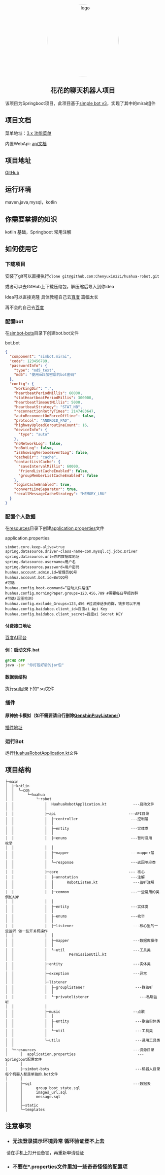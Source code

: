 <div align="center">
    <img src="http://gchat.qpic.cn/gchatpic_new/0/0-0-C59648BA0E460CA10E258D353318D713/0?term=2" alt="logo" style="width:233px ;height:233px;border-radius:50%"/>
    <p>
    	<h2>
        	花花的聊天机器人项目
    	</h2>
</div>

该项目为Springboot项目，此项目基于[simple bot v3](https://github.com/simple-robot/simbot-component-mirai)，实现了其中的mirai组件

## 项目文档

菜单地址：[3.x 功能菜单](https://www.yuque.com/qingsi-zwnmu/xyuvvi/wrbzgy)

内置WebApi: [api文档](https://console-docs.apipost.cn/preview/2994e3757e2103c4/f6807ee950c44a1e?target_id=f67ce078-7aa4-44a7-bfcb-9605bde46489#fb8ff78b-4e48-49e8-9c5c-00e25d7476d6)

## 项目地址

[GitHub](https://github.com/Chenyuxin221/huahua-robot)

## 运行环境

maven,java,mysql，kotlin

## 你需要掌握的知识

kotlin 基础，Springboot 常用注解

## 如何使用它

### 下载项目

安装了git可以直接执行`clone git@github.com:Chenyuxin221/huahua-robot.git`

或者可以去GitHub上下载压缩包，解压缩后导入到你idea

Idea可以直接克隆 具体教程自己去[百度](https://www.baidu.com) 篇幅太长

再不会的自己去[百度](https://www.baidu.com)

### 配置bot

在[simbot-bots](./src/main/resources/simbot-bots)目录下创建bot.bot文件

bot.bot

```json
{
  "component": "simbot.mirai",
  "code": 123456789,
  "passwordInfo": {
    "type": "md5_text",
    "md5": "使用md5加密后的bot密码"
  },
  "config": {
    "workingDir": ".",
    "heartbeatPeriodMillis": 60000,
    "statHeartbeatPeriodMillis": 300000,
    "heartbeatTimeoutMillis": 5000,
    "heartbeatStrategy": "STAT_HB",
    "reconnectionRetryTimes": 2147483647,
    "autoReconnectOnForceOffline": false,
    "protocol": "ANDROID_PAD",
    "highwayUploadCoroutineCount": 16,
    "deviceInfo": {
      "type": "auto"
    },
    "noNetworkLog": false,
    "noBotLog": false,
    "isShowingVerboseEventLog": false,
    "cacheDir": "cache",
    "contactListCache": {
      "saveIntervalMillis": 60000,
      "friendListCacheEnabled": false,
      "groupMemberListCacheEnabled": false
    },
    "loginCacheEnabled": true,
    "convertLineSeparator": true,
    "recallMessageCacheStrategy": "MEMORY_LRU"
  }
}
```

### 配置个人数据

在[resources](./src/main/resources/)目录下创建[application.properties]()文件

application.properties

```properties
simbot.core.keep-alive=true
spring.datasource.driver-class-name=com.mysql.cj.jdbc.Driver
spring.datasource.url=你的数据库地址
spring.datasource.username=用户名
spring.datasource.password=用户密码
huahua.account.admin.id=管理员QQ号
huahua.account.bot.id=BotQQ号
#可选
huahua.config.boot-command=“启动文件路径”
huahua.config.morningPaper.groups=123,456,789 #需要每日早报的群
#可选(涩图检测)
huahua.config.exclude_Groups=123,456 #过滤掉话多的群，钱多可以不用
huahua.config.baidubce.client_id=百度ai Api Key
huahua.config.baidubce.client_secret=百度ai Secret KEY
```

#### 付费接口地址

[百度AI平台](https://ai.baidu.com/ai-doc/ANTIPORN/Wkhu9d5iy)

#### 例：启动文件.bat

```bat
@ECHO OFF 
java -jar "你打包好后的jar包"
```

#### 数据表结构

执行[sql](./src/main/resources/sql)目录下的*.sql文件

### 插件

#### 原神抽卡模拟（如不需要请自行删除[GenshinPrayListener](./src/main/kotlin/com/huahua/robot/listener/grouplistener/GenshinPrayListener.kt)）

[插件地址](https://github.com/GardenHamster/GenshinPray/blob/main/Document.md)

### 运行Bot

运行[HuahuaRobotApplication.kt](./src/main/kotlin/com/huahua/robot/HuahuaRobotApplication.kt)文件

## 项目结构

```text
├─main
│  ├─kotlin
│  │  └─com
│  │      └─huahua
│  │          └─robot
│  │              │  HuahuaRobotApplication.kt			  ---启动文件
│  │              │  
│  │              ├─api									---API目录
│  │              │  ├─controller						 ---控制层
│  │              │  │      
│  │              │  ├─entity							 ---实体类
│  │              │  │      
│  │              │  ├─enums							 ---暂时没用	枚举
│  │              │  │      
│  │              │  ├─mapper							 ---mapper层
│  │              │  │      
│  │              │  └─response							 ---返回响应类
│  │              │          
│  │              ├─core								--- 核心
│  │              │  ├─annotation						 ---注解
│  │              │  │      RobotListen.kt				  ---监听注解
│  │              │  │      
│  │              │  ├─common							 ---一些常用的类 例如AOP
│  │              │  │      
│  │              │  ├─entity							 ---实体类
│  │              │  │      
│  │              │  ├─enums							 ---枚举
│  │              │  │      
│  │              │  ├─listener							  ---核心里的一些监听 做一些开关机操作
│  │              │  │      
│  │              │  ├─mapper							  ---数据库操作
│  │              │  │      
│  │              │  └─util								  ---工具类
│  │              │          PermissionUtil.kt
│  │              │          
│  │              ├─entity								  ---实体类
│  │              │          
│  │              ├─exception							  ---异常
│  │              │      
│  │              ├─listener
│  │              │  ├─grouplistener					   ---群监听
│  │              │  │      
│  │              │  └─privatelistener                       ---私聊监听
│  │              │          
│  │              ├─music								  --点歌
│  │              │  │  
│  │              │  ├─entity							   ---歌曲实体类
│  │              │  │          
│  │              │  └─util								   ---工具类
│  │              │          
│  │              └─utils								   ---通用工具类
│  │                      
│  └─resources											  ---资源目录
│      │  application.properties						    ---Springboot配置文件
│      │  
│      ├─simbot-bots									   ---机器人目录 每个机器人都是单独的.bot文件
│      │      
│      ├─sql											  ---数据表
│      │      group_boot_state.sql
│      │      images_url.sql
│      │      message.sql
│      │      
│      ├─static
│      └─templates
```

## 注意事项

- ### 无法登录提示环境异常 循环验证登不上去

​ 请在手机上打开设备锁，再重新申请验证

- ### 不要在*.properties文件里加一些奇奇怪怪的配置项